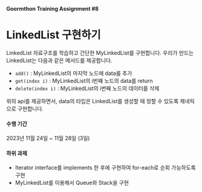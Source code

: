 **Goormthon Training Assignment #8**
# LinkedList 구현하기

LinkedList 자료구조를 학습하고 간단한 MyLinkedList를 구현합니다. 우리가 만드는 LinkedList는 다음과 같은 메서드를 제공합니다.

- `add()` : MyLinkedList의 마지막 노드에 data를 추가
- `get(index i)` : MyLinkedList의 i번째 노드의 data를 return
- `delete(index i)` : MyLinkedList의 i번째 노드의 데이터를 삭제

위의 api를 제공하면서, data의 타입은 LinkedList를 생성할 때 정할 수 있도록 제네릭으로 구현합니다.

#### 수행 기간
2023년 11월 24일 ~ 11월 28일 (3일)

#### 하위 과제
- Iterator interface를 implements 한 후에 구현하여 for-each로 순회 가능하도록 구현
- MyLinkedList를 이용해서 Queue와 Stack을 구현
